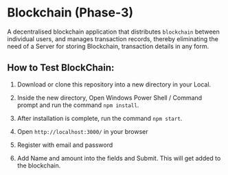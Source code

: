 # Blockchain (Phase-3)


A decentralised blockchain application that distributes `blockchain` between individual users, and manages transaction records, thereby eliminating the need of a Server for storing Blockchain, transaction details in any form.


## How to Test BlockChain:


1) Download or clone this repository into a new directory in your Local.

2) Inside the new directory, Open Windows Power Shell / Command prompt and run the command `npm install`.

3) After installation is complete, run the command `npm start`.

4) Open `http://localhost:3000/` in your browser

5) Register with email and password

6) Add Name and amount into the fields and Submit. This will get added to the blockchain. 

